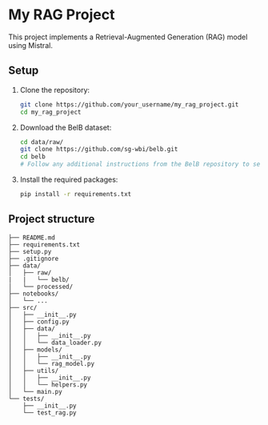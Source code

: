 # My RAG Project

This project implements a Retrieval-Augmented Generation (RAG) model using Mistral.

## Setup
1. Clone the repository:
    ```bash
    git clone https://github.com/your_username/my_rag_project.git
    cd my_rag_project
    ```

2. Download the BelB dataset:
    ```bash
    cd data/raw/
    git clone https://github.com/sg-wbi/belb.git
    cd belb
    # Follow any additional instructions from the BelB repository to set up the data
    ```

3. Install the required packages:
    ```bash
    pip install -r requirements.txt
    ```

## Project structure
```
├── README.md
├── requirements.txt
├── setup.py
├── .gitignore
├── data/
│   ├── raw/
|   |   └── belb/
│   └── processed/
├── notebooks/
│   └── ...
├── src/
│   ├── __init__.py
│   ├── config.py
│   ├── data/
│   │   ├── __init__.py
│   │   └── data_loader.py
│   ├── models/
│   │   ├── __init__.py
│   │   └── rag_model.py
│   ├── utils/
│   │   ├── __init__.py
│   │   └── helpers.py
│   └── main.py
└── tests/
    ├── __init__.py
    └── test_rag.py
```

